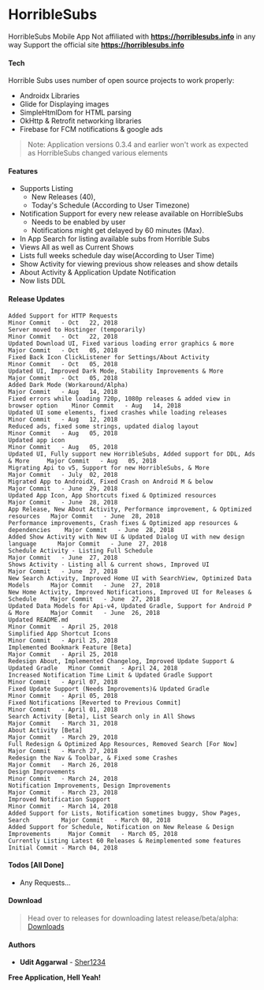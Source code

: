 # HorribleSubs
HorribleSubs Mobile App
Not affiliated with **https://horriblesubs.info** in any way
Support the official site **https://horriblesubs.info**

#### Tech
Horrible Subs uses number of open source projects to work properly:
 - Androidx Libraries
 - Glide for Displaying images
 - SimpleHtmlDom for HTML parsing
 - OkHttp & Retrofit networking libraries
 - Firebase for FCM notifications & google ads

> Note: Application versions 0.3.4 and earlier won't work as expected as HorribleSubs changed various elements

#### Features
 * Supports Listing
   - New Releases (40),
   - Today's Schedule (According to User Timezone)
 * Notification Support for every new release available on HorribleSubs
   - Needs to be enabled by user
   - Notifications might get delayed by 60 minutes (Max).
 * In App Search for listing available subs from Horrible Subs
 * Views All as well as Current Shows
 * Lists full weeks schedule day wise(According to User Time)
 * Show Activity for viewing previous show releases and show details
 * About Activity & Application Update Notification
 * Now lists DDL

#### Release Updates
```
Added Support for HTTP Requests                                                   Minor Commit   - Oct   22, 2018
Server moved to Hostinger (temporarily)                                           Minor Commit   - Oct   22, 2018
Updated Download UI, Fixed various loading error graphics & more                  Major Commit   - Oct   05, 2018
Fixed Back Icon ClickListener for Settings/About Activity                         Minor Commit   - Oct   05, 2018
Updated UI, Improved Dark Mode, Stability Improvements & More                     Major Commit   - Oct   05, 2018
Added Dark Mode (Workaround/Alpha)                                                Major Commit   - Aug   14, 2018
Fixed errors while loading 720p, 1080p releases & added view in browser option    Minor Commit   - Aug   14, 2018
Updated UI some elements, fixed crashes while loading releases                    Minor Commit   - Aug   12, 2018
Reduced ads, fixed some strings, updated dialog layout                            Minor Commit   - Aug   05, 2018
Updated app icon                                                                  Minor Commit   - Aug   05, 2018
Updated UI, Fully support new HorribleSubs, Added support for DDL, Ads & More     Major Commit   - Aug   05, 2018
Migrating Api to v5, Support for new HorribleSubs, & More                         Major Commit   - July  02, 2018
Migrated App to AndroidX, Fixed Crash on Android M & below                        Major Commit   - June  29, 2018
Updated App Icon, App Shortcuts fixed & Optimized resources                       Major Commit   - June  28, 2018
App Release, New About Activity, Performance improvement, & Optimized resources   Major Commit   - June  28, 2018
Performance improvements, Crash fixes & Optimized app resources & dependencies    Major Commit   - June  28, 2018
Added Show Activity with New UI & Updated Dialog UI with new design language      Major Commit   - June  27, 2018
Schedule Activity - Listing Full Schedule                                         Major Commit   - June  27, 2018
Shows Activity - Listing all & current shows, Improved UI                         Major Commit   - June  27, 2018
New Search Activity, Improved Home UI with SearchView, Optimized Data Models      Major Commit   - June  27, 2018
New Home Activity, Improved Notifications, Improved UI for Releases & Schedule    Major Commit   - June  27, 2018
Updated Data Models for Api-v4, Updated Gradle, Support for Android P & More      Major Commit   - June  26, 2018
Updated README.md                                                                 Minor Commit   - April 25, 2018
Simplified App Shortcut Icons                                                     Minor Commit   - April 25, 2018
Implemented Bookmark Feature [Beta]                                               Major Commit   - April 25, 2018
Redesign About, Implemented Changelog, Improved Update Support & Updated Gradle   Minor Commit   - April 24, 2018
Increased Notification Time Limit & Updated Gradle Support                        Minor Commit   - April 07, 2018
Fixed Update Support (Needs Improvements)& Updated Gradle                         Minor Commit   - April 05, 2018
Fixed Notifications [Reverted to Previous Commit]                                 Minor Commit   - April 01, 2018
Search Activity [Beta], List Search only in All Shows                             Major Commit   - March 31, 2018
About Activity [Beta]                                                             Major Commit   - March 29, 2018
Full Redesign & Optimized App Resources, Removed Search [For Now]                 Major Commit   - March 27, 2018
Redesign the Nav & Toolbar, & Fixed some Crashes                                  Major Commit   - March 26, 2018
Design Improvements                                                               Minor Commit   - March 24, 2018
Notification Improvements, Design Improvements                                    Major Commit   - March 23, 2018
Improved Notification Support                                                     Minor Commit   - March 14, 2018
Added Support for Lists, Notification sometimes buggy, Show Pages, Search         Major Commit   - March 08, 2018
Added Support for Schedule, Notification on New Release & Design Improvements     Major Commit   - March 05, 2018
Currently Listing Latest 60 Releases & Reimplemented some features                Initial Commit - March 04, 2018
```
#### Todos [All Done]
* Any Requests...

#### Download
> Head over to releases for downloading latest release/beta/alpha: [Downloads](https://github.com/Sher1234/HorribleSubs/releases)

#### Authors
* **Udit Aggarwal** - [Sher1234](https://github.com/Sher1234)

**Free Application, Hell Yeah!**
